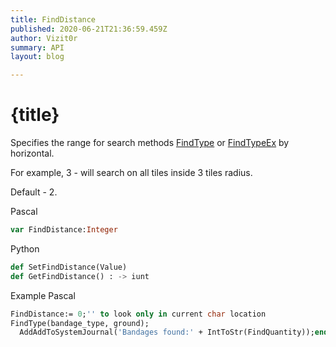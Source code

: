 ```yaml
---
title: FindDistance
published: 2020-06-21T21:36:59.459Z
author: Vizit0r
summary: API
layout: blog

---
```


# {title}

Specifies the range for search methods [FindType](Api/FindType) or [FindTypeEx](Api/FindTypeEx) by horizontal.

For example, 3 - will search on all tiles inside 3 tiles radius.

Default - 2.


Pascal

```pascal
var FindDistance:Integer
```



Python
```python
def SetFindDistance(Value)
def GetFindDistance() : -> iunt

```


Example Pascal
```pascal
FindDistance:= 0;'' to look only in current char location
FindType(bandage_type, ground);
  AddAddToSystemJournal('Bandages found:' + IntToStr(FindQuantity));end.
```